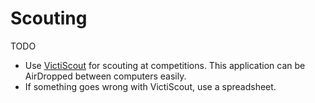 # Scouting

TODO

* Use [VictiScout](https://github.com/frc1418/VictiScout) for scouting at competitions. This application can be AirDropped between computers easily.
* If something goes wrong with VictiScout, use a spreadsheet.